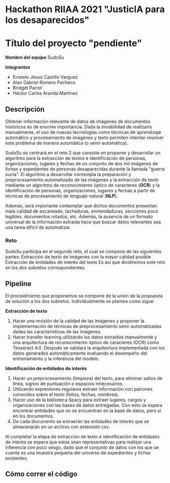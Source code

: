 # Hackathon RIIAA 2021 "JusticIA para los desaparecidos"

# Título del proyecto "pendiente"

**Nombre del equipo**
SudoSu

**Integrantes**
* Ernesto Jesus Castillo Varguez
* Alan Gabriel Romero Pacheco
* Bridget Parrot
* Héctor Carlos Aranda Martínez



## Descripción

Obtener información relevante de datos de imágenes de documentos históricos es de enorme importancia. Dada la inviabilidad de realizarlo manualmente, el uso de nuevas tecnologías como técnicas de aprendizaje automático y procesamiento de imágenes y texto permiten intentar resolver este problema de manera automática (o semi-automática). 

SudoSu se centrará en el reto 2 que consiste en proponer y desarrollar un algoritmo para la extracción de textos e identificación de personas, organizaciones, lugares y fechas de un conjunto de dos mil imágenes de fichas y expedientes de personas desaparecidas durante la llamada "guerra sucia". El algoritmo a desarrollar contempla la preparación y preprocesamiento automatizado de las imágenes y la extracción de texto mediante un algoritmo de reconocimiento óptico de caracteres (**OCR**) y la identificación de personas, organizaciones, lugares y fechas a partir de técnicas de procesamiento de lenguaje natural (**NLP**).

Además, será importante contemplar que dichos documentos presentan mala calidad de escaneado, tachaduras, enmendaduras, secciones poco legibles, documentos rotados, etc. Además, la ausencia de un formato universal de la información extraída hace que buscar datos relevantes sea una tarea difícil de automatizar.


### Reto
SudoSu participa en el segundo reto, el cual se compone de las siguientes partes: 
Extracción de texto de imágenes con la mayor calidad posible
Extracción de entidades de interés del texto
Es así que dividiremos este reto en los dos subretos correspondientes.


## Pipeline

El proceidmiento que proponemos se compone de la unión de la propuesta de solución a los dos subretos. Individualmente se plantea como sigue:

**Extracción de texto**

1. Hacer una revisión de la calidad de las imágenes y proponer la implementación de técnicas de preprocesamiento semi-automatizadas dadas las características de las imágenes.
2. Hacer transfer learning utilizando los datos extraídos manualmente y una arquitectura de reconocimiento óptico de caracteres (OCR) como Tesseract 4.0. Después se validará la arquitectura implementada con los datos generados automáticamente evaluando el desempeño del entrenamiento y la inferencia del modelo.

**Identificación de entidades de interés**

1. Hacer un preprocesamiento (limpieza) del texto, para eliminar saltos de línea, signos de puntuación o espacios innecesarios. 
2. Utilizando expresiones regulares extraer información con patrones conocidos sobre el texto (folios, fechas, nombres).
3. Hacer uso de la biblioteca Spacy para extraer lugares, cargos y organizaciones con las bases de datos entregadas. Con esto se espera encontrar entidades que no se encuentran en la base de datos, pero sí en los documentos.
4. De cada documento se extraerán las entidades de interés que se almacenarán en un archivo con extensión csv.

Al completar la etapa de extracción de texto e identificación de entidades de interés se espera que estas sean representativas para realizar una inferencia con poco sesgo, dado que el conjunto de datos con los que se cuenta es una muestra pequeña del universo de expedientes y fichas existentes.


## Cómo correr el código
